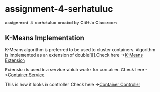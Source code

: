 # assignment-4-serhatuluc
assignment-4-serhatuluc created by GitHub Classroom

K-Means Implementation
--------------------------------------------------------------
K-Means algorithm is preferred to be used to cluster containers. Algorithm is implemented as an extension of double[][].Check here ->[K-Means Extension](https://github.com/195-Patika-Dev-Paycore-Net-Bootcamp/assignment-4-serhatuluc/blob/main/PycApi.Service/KMeansExtension.cs)

Extension is used in a service which works for container. Check here ->[Container Service](https://github.com/195-Patika-Dev-Paycore-Net-Bootcamp/assignment-4-serhatuluc/blob/main/PycApi.Service/Container/Concrete/ContainerService.cs)

This is how it looks in controller. Check here ->[Container Controller](https://github.com/195-Patika-Dev-Paycore-Net-Bootcamp/assignment-4-serhatuluc/blob/main/PycApi/Controllers/ContainerController.cs)
